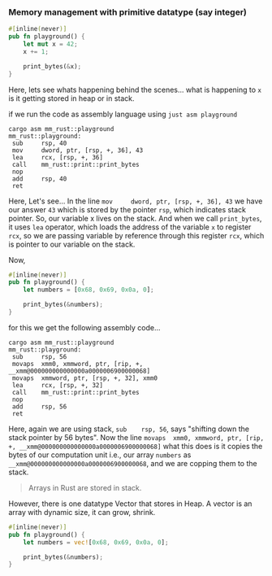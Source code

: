 ### Memory management with primitive datatype (say integer)

```rust
#[inline(never)]
pub fn playground() {
    let mut x = 42;
    x += 1;

    print_bytes(&x);
}
```

Here, lets see whats happening behind the scenes... what is happening to `x` is it getting stored in heap or in stack.

if we run the code as assembly language using `just asm playground`

```assembly
cargo asm mm_rust::playground
mm_rust::playground:
 sub     rsp, 40
 mov     dword, ptr, [rsp, +, 36], 43
 lea     rcx, [rsp, +, 36]
 call    mm_rust::print::print_bytes
 nop
 add     rsp, 40
 ret
```

Here,
Let's see...
In the line ` mov     dword, ptr, [rsp, +, 36], 43
` we have our answer `43` which is stored by the pointer `rsp`, which indicates stack pointer. So, our variable x lives on the stack. And when we call `print_bytes`, it uses `lea` operator, which loads the address of the variable `x` to register `rcx`, so we are passing variable by reference through this register `rcx`, which is pointer to our variable on the stack.

Now, 

```rust
#[inline(never)]
pub fn playground() {
    let numbers = [0x68, 0x69, 0x0a, 0];

    print_bytes(&numbers);
}
```

for this we get the following assembly code...

```assembly
cargo asm mm_rust::playground
mm_rust::playground:
 sub     rsp, 56
 movaps  xmm0, xmmword, ptr, [rip, +, __xmm@000000000000000a0000006900000068]
 movaps  xmmword, ptr, [rsp, +, 32], xmm0
 lea     rcx, [rsp, +, 32]
 call    mm_rust::print::print_bytes
 nop
 add     rsp, 56
 ret
```

Here, again we are using stack, `sub    rsp, 56`, says "shifting down the stack pointer by 56 bytes". Now the line `movaps  xmm0, xmmword, ptr, [rip, +, __xmm@000000000000000a0000006900000068]` what this does is it copies the bytes of our computation unit i.e., our array `numbers` as `__xmm@000000000000000a0000006900000068`, and we are copping them to the stack.

> Arrays in Rust are stored in stack.

However, there is one datatype Vector that stores in Heap. A vector is an array with dynamic size, it can grow, shrink.

```rust
#[inline(never)]
pub fn playground() {
    let numbers = vec![0x68, 0x69, 0x0a, 0];

    print_bytes(&numbers);
}
```
